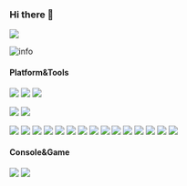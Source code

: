 ### Hi there 👋

[![](http://antzuhl.cn:4000/get/@piaohan.readme)](https://github.com/piaohan)

![info](https://github-readme-stats.vercel.app/api?username=piaohan&show_icons=true&count_private=true&hide=prs&theme=default_repocard)

#### Platform&Tools
[![](https://img.shields.io/badge/OS-Arch%20Linux-33aadd?style=flat-square&logo=arch-linux&logoColor=ffffff)]()
[![](https://img.shields.io/badge/macOS-Hackintosh-292e33?style=flat-square&logo=apple&logoColor=ffffff)]()
[![](https://img.shields.io/badge/Windows-10-2376bc?style=flat-square&logo=windows&logoColor=ffffff)]()

[![](https://img.shields.io/badge/-Java-007396?style=flat-square&logo=java&logoColor=ffffff)]()
[![](https://img.shields.io/badge/-PHP-007396?style=flat-square&logo=java&logoColor=ffffff)]()

[![](https://img.shields.io/badge/-Spring-6DB33F?style=flat-square&logo=spring&logoColor=white)]()
[![](https://img.shields.io/badge/-Docker-2496ED?style=flat-square&logo=docker&logoColor=ffffff)]()
[![](https://img.shields.io/badge/-CSS3-1572B6?style=flat-square&logo=css3&logoColor=white)]()
[![](https://img.shields.io/badge/-MySQL-003545?style=flat-square&logo=mysql&logoColor=white)]()
[![](https://img.shields.io/badge/-NPM-cb3837?style=flat-square&logo=npm&logoColor=white)]()
[![](https://img.shields.io/badge/-HTML5-E34F26?style=flat-square&logo=html5&logoColor=white)]()
[![](https://img.shields.io/badge/-Git-f05032?style=flat-square&logo=git&logoColor=white)]()
[![](https://img.shields.io/badge/-Linux-fcc624?style=flat-square&logo=linux&logoColor=white)]()
[![](https://img.shields.io/badge/-JavaScript-f7e018?style=flat-square&logo=javascript&logoColor=white)]()
[![](https://img.shields.io/badge/-Vue.js-4fc08d?style=flat-square&logo=vue.js&logoColor=ffffff)]()
[![](https://img.shields.io/badge/-Node.js-43853d?style=flat-square&logo=node.js&logoColor=ffffff)]()
[![](https://img.shields.io/badge/-Nginx-269539?style=flat-square&logo=nginx&logoColor=ffffff)]()
[![](https://img.shields.io/badge/-ElasticSearch-005571?style=flat-square&logo=elasticsearch&logoColor=white)]()
[![](https://img.shields.io/badge/-Redis-dc382d?style=flat-square&logo=redis&logoColor=white)]()
[![](https://img.shields.io/badge/-Python-3776AB?style=flat-square&logo=python&logoColor=ffffff)]()

#### Console&Game

[![](https://img.shields.io/badge/-Nintendo%20Switch-e60012?style=flat-square&logo=nintendo%20switch&logoColor=ffffff)]()
[![](https://img.shields.io/badge/Steam-171a21?style=flat-square&logo=steam&logoColor=ffffff)](https://steamcommunity.com/profiles/76561198098555115/)

